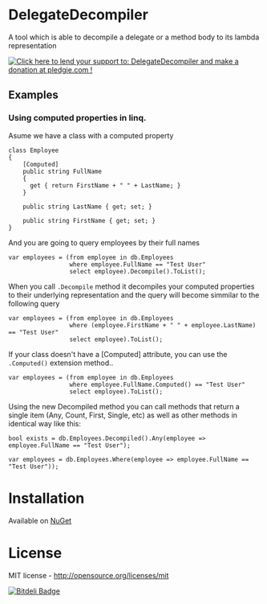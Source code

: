 DelegateDecompiler
====================

A tool which is able to decompile a delegate or a method body to its lambda representation

<a href='https://pledgie.com/campaigns/27088'><img alt='Click here to lend your support to: DelegateDecompiler and make a donation at pledgie.com !' src='https://pledgie.com/campaigns/27088.png?skin_name=chrome' border='0' ></a>

## Examples

### Using computed properties in linq.

Asume we have a class with a computed property

    class Employee
    {
        [Computed]
        public string FullName
        {
          get { return FirstName + " " + LastName; }
        }

        public string LastName { get; set; }

        public string FirstName { get; set; }
    }

And you are going to query employees by their full names

    var employees = (from employee in db.Employees
                     where employee.FullName == "Test User"
                     select employee).Decompile().ToList();

When you call `.Decompile` method it decompiles your computed properties to their underlying representation and the query will become simmilar to the following query

    var employees = (from employee in db.Employees
                     where (employee.FirstName + " " + employee.LastName)  == "Test User"
                     select employee).ToList();

If your class doesn't have a [Computed] attribute, you can use the `.Computed()` extension method..

    var employees = (from employee in db.Employees
                     where employee.FullName.Computed() == "Test User"
                     select employee).ToList();


Using the new Decompiled method you can call methods that return a single item (Any, Count, First, Single, etc) as well as other methods in identical way like this:

	bool exists = db.Employees.Decompiled().Any(employee => employee.FullName == "Test User");	

	var employees = db.Employees.Where(employee => employee.FullName == "Test User"));
			 
					 
# Installation

Available on [NuGet](https://nuget.org/packages/DelegateDecompiler)

# License

MIT license - http://opensource.org/licenses/mit

[![Bitdeli Badge](https://d2weczhvl823v0.cloudfront.net/hazzik/delegatedecompiler/trend.png)](https://bitdeli.com/free "Bitdeli Badge")

